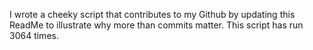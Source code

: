 I wrote a cheeky script that contributes to my Github by updating this ReadMe to illustrate why more than commits matter. This script has run 3064 times.